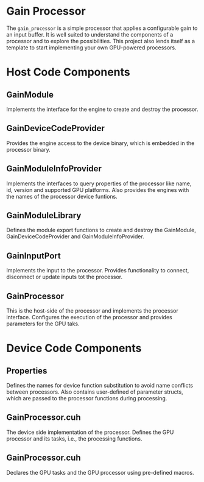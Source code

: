 # Gain Processor

The `gain_processor` is a simple processor that applies a configurable gain to an input buffer.
It is well suited to understand the components of a processor and to explore the possibilities.
This project also lends itself as a template to start implementing your own GPU-powered processors.

# Host Code Components

## GainModule
Implements the interface for the engine to create and destroy the processor.

## GainDeviceCodeProvider
Provides the engine access to the device binary, which is embedded in the processor binary.

## GainModuleInfoProvider
Implements the interfaces to query properties of the processor like name, id, version and supported GPU platforms.
Also provides the engines with the names of the processor device funtions.

## GainModuleLibrary
Defines the module export functions to create and destroy the GainModule, GainDeviceCodeProvider and GainModuleInfoProvider.

## GainInputPort
Implements the input to the processor. Provides functionality to connect, disconnect or update inputs tot the processor.

## GainProcessor
This is the host-side of the processor and implements the processor interface. Configures the execution of the processor
and provides parameters for the GPU taks.

# Device Code Components

## Properties
Defines the names for device function substitution to avoid name conflicts between processors.
Also contains user-defined of parameter structs, which are passed to the processor functions during processing.

## GainProcessor.cuh
The device side implementation of the processor. Defines the GPU processor and its tasks, i.e., the processing functions.

## GainProcessor.cuh
Declares the GPU tasks and the GPU processor using pre-defined macros.
